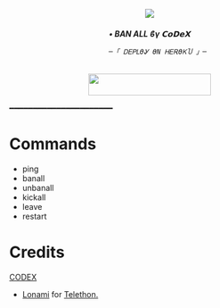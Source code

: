 <p align="center"><a href="https://t.me/TEAM_CDX"><img src="https://te.legra.ph/file/63531adaa61fd0c91a556.jpg"></a></p>    
  
   <h6 align="center">    
      <b>• BAN ALL ϐγ 𝗖𝗼𝗗𝗲𝗫 </b>      
  
  
            ─「 ᎠᎬᏢᏞϴᎽ ϴΝ ᎻᎬᎡϴᏦႮ 」─    
</h3>    
   <p align="center"><a href="https://dashboard.heroku.com/new?template=https://github.com/MrHacker5575/CoDeX-BAN-ALL"> <img src="https://img.shields.io/badge/Deploy%20On%20Heroku-bringle?style=for-the-badge&logo=heroku" width="220" height="38.45"/></a></p>    
    
━━━━━━━━━━━━━━━━━━━━━━   
 
# Commands
- ping
- banall
- unbanall
- kickall
- leave 
- restart

# Credits
 [CODEX](https://github.com/MrHacker5575/CoDeX-BAN-ALL)
* [Lonami](https://github.com/LonamiWebs/) for [Telethon.](https://github.com/LonamiWebs/Telethon)
